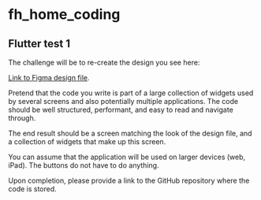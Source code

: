 # fh_home_coding

## Flutter test 1

The challenge will be to re-create the design you see here:

[Link to Figma design file](https://www.figma.com/file/F4jegXGvRix0rZbGKYioQz/flutter_test_1).

Pretend that the code you write is part of a large collection of widgets used by several screens and also potentially multiple applications. The code should be well structured, performant, and easy to read and navigate through.

The end result should be a screen matching the look of the design file, and a collection of widgets that make up this screen.

You can assume that the application will be used on larger devices (web, iPad). The buttons do not have to do anything.

Upon completion, please provide a link to the GitHub repository where the code is stored.
